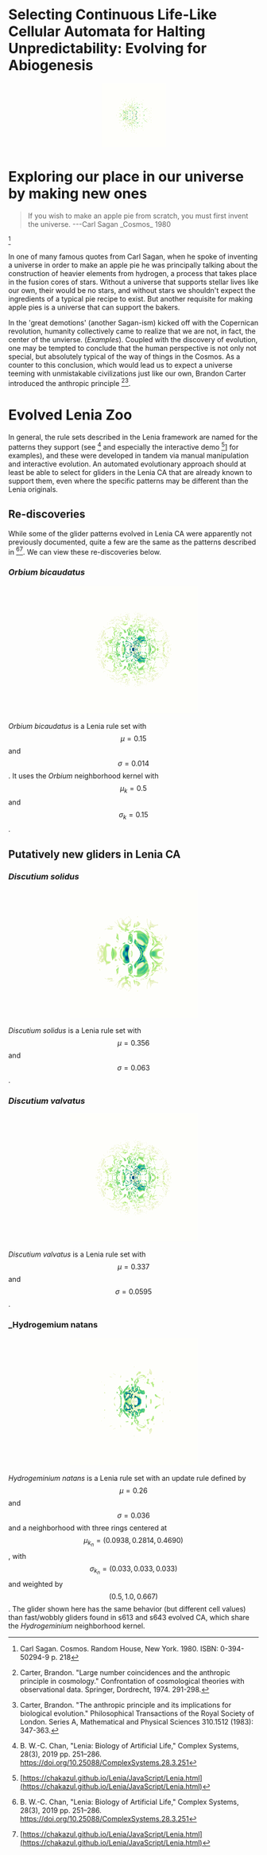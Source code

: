 # Selecting Continuous Life-Like Cellular Automata for Halting Unpredictability: Evolving for Abiogenesis

<p align="center">
<img src="https://raw.githubusercontent.com/riveSunder/yuca/gecco_pages/assets/s3_waiting_sedentary_pattern.gif">
</p>

# Exploring our place in our universe by making new ones 

<blockquote>
If you wish to make an apple pie from scratch, you must first invent the universe. ---Carl Sagan _Cosmos_ 1980 
</blockquote> 

[^Sa1980]

In one of many famous quotes from Carl Sagan, when he spoke of inventing a universe in order to make an apple pie he was principally talking about the construction of heavier elements from hydrogen, a process that takes place in the fusion cores of stars. Without a universe that supports stellar lives like our own, their would be no stars, and without stars we shouldn't expect the ingredients of a typical pie recipe to exist. But another requisite for making apple pies is a universe that can support the bakers.

In the 'great demotions' (another Sagan-ism) kicked off with the Copernican revolution, humanity collectively came to realize that we are not, in fact, the center of the unvierse. (_*Examples*_). Coupled with the discovery of evolution, one may be tempted to conclude that the human perspective is not only not special, but absolutely typical of the way of things in the Cosmos. As a counter to this conclusion, which would lead us to expect a universe teeming with unmistakable civilizations just like our own, Brandon Carter introduced the anthropic principle [^Ca1974][^Ca1984].



# Evolved Lenia Zoo

In general, the rule sets described in the Lenia framework are named for the patterns they support (see [^Ch2018a] and especially the interactive demo [^Ch2018b]] for examples), and these were developed in tandem via manual manipulation and interactive evolution. An automated evolutionary approach should at least be able to select for gliders in the Lenia CA that are already known to support them, even where the specific patterns may be different than the Lenia originals. 

## Re-discoveries

While some of the glider patterns evolved in Lenia CA were apparently not previously documented, quite a few are the same as the patterns described in [^Ch2018a][^Ch2018b]. We can view these re-discoveries below. 

### _Orbium bicaudatus_

<p align="center">
<img src="https://raw.githubusercontent.com/riveSunder/yuca/gecco_pages/assets/zoo/lenia_zoo/discutium_valvatus_glider_00.gif">
</p>

_Orbium bicaudatus_ is a Lenia rule set with $$\mu = 0.15$$ and $$\sigma = 0.014$$. It uses the _Orbium_ neighborhood kernel with $$\mu_k = 0.5$$ and $$\sigma_k = 0.15$$. 
 
## Putatively new gliders in Lenia CA

### _Discutium solidus_ 
<p align="center">
<img src="https://raw.githubusercontent.com/riveSunder/yuca/gecco_pages/assets/zoo/lenia_zoo/discutium_solidus_glider_00.gif">
</p>

_Discutium solidus_ is a Lenia rule set with $$\mu = 0.356$$ and $$\sigma = 0.063$$. 

### _Discutium valvatus_ 
<p align="center">
<img src="https://raw.githubusercontent.com/riveSunder/yuca/gecco_pages/assets/zoo/lenia_zoo/discutium_valvatus_glider_00.gif">
</p>

_Discutium valvatus_ is a Lenia rule set with $$\mu = 0.337$$ and $$\sigma = 0.0595$$. 

### _Hydrogemium natans 
<p align="center">
<img src="https://raw.githubusercontent.com/riveSunder/yuca/gecco_pages/assets/zoo/lenia_zoo/hydrogeminium_natans_glider_00.gif">
</p>

_Hydrogeminium natans_ is a Lenia rule set with an update rule defined by $$\mu = 0.26$$ and $$\sigma = 0.036$$ and a neighborhood with three rings centered at $$\mu_{k_n} = (0.0938, 0.2814, 0.4690)$$, with $$\sigma_{k_n} = (0.033, 0.033, 0.033)$$ and weighted by $$(0.5, 1.0, 0.667)$$. The glider shown here has the same behavior (but different cell values) than fast/wobbly gliders found in s613 and s643 evolved CA, which share the _Hydrogeminium_ neighborhood kernel. 


[^Ca1974]: Carter, Brandon. "Large number coincidences and the anthropic principle in cosmology." Confrontation of cosmological theories with observational data. Springer, Dordrecht, 1974. 291-298.
[^Ca1984]: Carter, Brandon. "The anthropic principle and its implications for biological evolution." Philosophical Transactions of the Royal Society of London. Series A, Mathematical and Physical Sciences 310.1512 (1983): 347-363.
[^Sa1980]: Carl Sagan. Cosmos. Random House, New York. 1980. ISBN: 0-394-50294-9 p. 218
[^Ch2018a]:B. W.-C. Chan, "Lenia: Biology of Artificial Life," Complex Systems, 28(3), 2019 pp. 251–286. https://doi.org/10.25088/ComplexSystems.28.3.251
[^Ch2018b]: [https://chakazul.github.io/Lenia/JavaScript/Lenia.html](https://chakazul.github.io/Lenia/JavaScript/Lenia.html)

